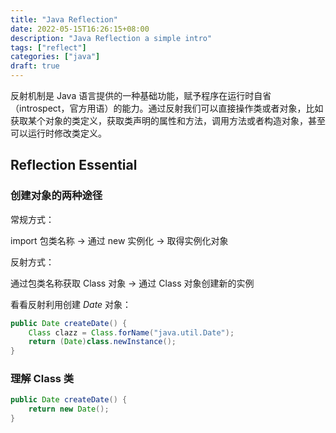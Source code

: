 ```yaml
---
title: "Java Reflection"
date: 2022-05-15T16:26:15+08:00
description: "Java Reflection a simple intro"
tags: ["reflect"]
categories: ["java"]
draft: true
---
```


反射机制是 Java 语言提供的一种基础功能，赋予程序在运行时自省（introspect，官方用语）的能力。通过反射我们可以直接操作类或者对象，比如获取某个对象的类定义，获取类声明的属性和方法，调用方法或者构造对象，甚至可以运行时修改类定义。

<!-- more -->

## Reflection Essential

### 创建对象的两种途径

常规方式：

import 包类名称 -> 通过 new 实例化 -> 取得实例化对象

反射方式：

通过包类名称获取 Class 对象 -> 通过 Class 对象创建新的实例

看看反射利用创建 *Date* 对象：

``` java
public Date createDate() {
    Class clazz = Class.forName("java.util.Date");
    return (Date)class.newInstance();
} 
```

### 理解 Class 类

``` java
public Date createDate() {
    return new Date();
}
```
